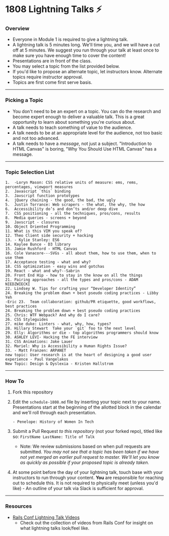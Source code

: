 # 1808 Lightning Talks :zap:

### Overview

* Everyone in Module 1 is required to give a lightning talk.
* A lightning talk is 5 minutes long. We'll time you, and we will have a cut off at 5 minutes. We suggest you run through your talk at least once to make sure you have enough time to cover the content!
* Presentations are in front of the class.
* You may select a topic from the list provided below. 
* If you'd like to propose an alternate topic, let instructors know. Alternate topics require instructor approval. 
* Topics are first come first serve basis.

---

### Picking a Topic

* You don't need to be an expert on a topic. You can do the research and become expert enough to deliver a valuable talk. This is a great opportunity to learn about something you're curious about.
* A talk needs to teach something of value to the audience.
* A talk needs to be at an appropriate level for the audience, not too basic and not too advanced.
* A talk needs to have a *message*, not just a subject. "Introduction to HTML Canvas" is boring, "Why You Should Use HTML Canvas" has a message.

---

### Topic Selection List

```
1.  -Loryn Mason: CSS relative units of measure: ems, rems, percentages, viewport measures
2.  Javascript `this` binding
3.  Javscript function prototypes
4.  jQuery chaining - the good, the bad, the ugly
5.  Justin Torrance: Web scrapers - the what, the why, the how
6.  Accessibility do’s and don’ts and/or deep dive
7.  CSS positioning - all the techniques, pros/cons, results
8.  Media queries - screens + beyond
9.  Javscript - closures
10. Object Oriented Programming
11. What is this VIM you speak of?
12. Theo Client side security + hacking
13. - Kylie Stanley: ES6
14. Kaylee Bunce - D3 library
15. Jamie Rushford - HTML Canvas
16. Cole Vanacore---SVGs - all about them, how to use them, when to use them
17. Acceptance testing - what and why?
18. CSS optimization - easy wins and gotchas
19. React - what and why?--Sabrin
20. Front End Hip - how to stay in the know on all the things
21. Pairing approaches - all the types and pros/cons - ADAM NIEDZWIECKI 
22. Lindsey W. Tips for crafting your “Developer Identity”
24. Breaking the problem down + best pseudo coding practices - Libby Yeh
-Eric 23.  Team collaboration: github/PR etiquette, good workflows, best practices
24. Breaking the problem down + best pseudo coding practices
25. Chris: WTF Webpack? And why do I care?
26. CSS Styleguides
27. mike duke: Linters - what, why, how, types?
28. Hillary Stewart  Take your `git` foo to the next level 
29. Elly: Algorithms or die - top algorithms programmers should know
30. ASHLEY LEVI- Hacking the FE interview
31. CSS Animations: Jake Lauer
32. Mariel: Why is Accessibility a Human Rights Issue? 
33. - Matt Franzen: ARPANET
new topic: User research is at the heart of designing a good user experience - Paul Vangelakos
New Topic: Design & Dyslexia - Kristen Hallstrom
```

---

### How To

1. Fork this repository 
2. Edit the `schedule-1808.md` file by inserting your topic next to your name. Presentations start at the beginning of the allotted block in the calendar and we'll roll through each presentation. 

	```
	- Penelope: History of Women In Tech 
	```

3. Submit a Pull Request *to this repository* (not your forked repo), titled like so: `FirstName LastName: Title of Talk`

	* Note: We review submissions based on when pull requests are submitted. *You may not see that a topic has been taken if we have not yet merged an earlier pull request to master. We'll let you know as quickly as possible if your proposed topic is already taken.*

4. At some point before the day of your lightning talk, touch base with your instructors to run through your content. **You** are responsible for reaching out to schedule this. It is not required to physically meet (unless you'd like) - An outline of your talk via Slack is sufficient for approval.
 
---- 

### Resources 
* [Rails Conf Lightning Talk Videos](https://www.youtube.com/watch?v=DHHHnPwSY5I)
	- Check out the collection of videos from Rails Conf for insight on what lightning talks look/feel like. 
